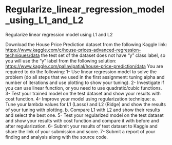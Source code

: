 # Regularize_linear_regression_model_using_L1_and_L2
Regularize linear regression model using L1 and L2


Download the House Price Prediction dataset from the following Kaggle link:
https://www.kaggle.com/c/house-prices-advanced-regression-techniques/data
the test set of the dataset does not have “y” class label, so you will use the “y” label from
the following solution:
https://www.kaggle.com/pallavipatial/house-price-prediction/data
You are required to do the following:
1- Use linear regression model to solve the problem (do all steps that we used in the
first assignment: tuning alpha and number of iterations and use plotting to show
your tuning).
2- Investigate if you can use linear function, or you need to use quadratic/cubic
functions.
3- Test your trained model on the test dataset and show your results with cost
function.
4- Improve your model using regularization technique:
a. Tune your lambda values for L1 (Lasso) and L2 (Ridge) and show the
results of your tuning with plotting.
b. Compare L1 with L2 and show their results and select the best one.
5- Test your regularized model on the test dataset and show your results with cost
function and compare it with before and after regularization.
6- Submit your results of test dataset to Kaggle and share the link of your submission
and score.
7- Submit a report of your finding and analysis along with the source code.
